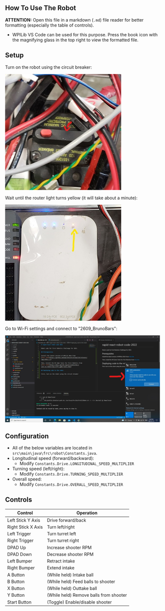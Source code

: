 ## How To Use The Robot
**ATTENTION:** Open this file in a markdown (`.md`) file reader for better formatting (especially the table of controls).
* WPILib VS Code can be used for this purpose. Press the book icon with the magnifying glass in the top right to view the formatted file.

## Setup
Turn on the robot using the circuit breaker:

![](pictures/breaker.jpg)

Wait until the router light turns yellow (it will take about a minute):

![](pictures/router.jpg)

Go to Wi-Fi settings and connect to "2609_BrunoBars":

![](pictures/wifi_setting.jpg)

## Configuration
* All of the below variables are located in `src\main\java\frc\robot\Constants.java`.
* Longitudinal speed (forward/backward):
  * Modify `Constants.Drive.LONGITUDINAL_SPEED_MULTIPLIER`
* Turning speed (left/right):
  * Modify `Constants.Drive.TURNING_SPEED_MULTIPLIER`
* Overall speed:
  * Modify `Constants.Drive.OVERALL_SPEED_MULTIPLIER`

## Controls
| Control            | Operation |
| ------------------ | --------- |
| Left Stick Y Axis  | Drive forward/back |
| Right Stick X Axis | Turn left/right |
| Left Trigger       | Turn turret left |
| Right Trigger      | Turn turret right |
| DPAD Up            | Increase shooter RPM |
| DPAD Down          | Decrease shooter RPM |
| Left Bumper        | Retract intake |
| Right Bumper       | Extend intake |
| A Button           | (While held) Intake ball |
| B Button           | (While held) Feed balls to shooter |
| X Button           | (While held) Outtake ball |
| Y Button           | (While held) Remove balls from shooter |
| Start Button       | (Toggle) Enable/disable shooter |